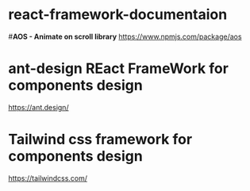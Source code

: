 # react-framework-documentaion


#**AOS - Animate on scroll library**
https://www.npmjs.com/package/aos

# **ant-design REact FrameWork for components design**
https://ant.design/

# Tailwind css framework for components design
https://tailwindcss.com/
